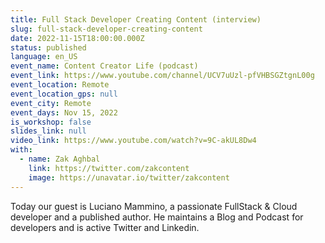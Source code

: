 ```yaml
---
title: Full Stack Developer Creating Content (interview)
slug: full-stack-developer-creating-content
date: 2022-11-15T18:00:00.000Z
status: published
language: en_US
event_name: Content Creator Life (podcast)
event_link: https://www.youtube.com/channel/UCV7uUzl-pfVHBSGZtgnL00g
event_location: Remote
event_location_gps: null
event_city: Remote
event_days: Nov 15, 2022
is_workshop: false
slides_link: null
video_link: https://www.youtube.com/watch?v=9C-akUL8Dw4
with:
  - name: Zak Aghbal
    link: https://twitter.com/zakcontent
    image: https://unavatar.io/twitter/zakcontent
---
```


Today our guest is Luciano Mammino, a passionate FullStack & Cloud developer and a published author. He maintains a Blog and Podcast for developers and is active Twitter and Linkedin.
